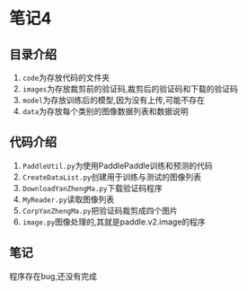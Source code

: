 # 笔记4
## 目录介绍
1. `code`为存放代码的文件夹
2. `images`为存放裁剪前的验证码,裁剪后的验证码和下载的验证码
3. `model`为存放训练后的模型,因为没有上传,可能不存在
4. `data`为存放每个类别的图像数据列表和数据说明

## 代码介绍
1. `PaddleUtil.py`为使用PaddlePaddle训练和预测的代码
2. `CreateDataList.py`创建用于训练与测试的图像列表
3. `DownloadYanZhengMa.py`下载验证码程序
4. `MyReader.py`读取图像列表
5. `CorpYanZhengMa.py`把验证码裁剪成四个图片
6. `image.py`图像处理的,其就是paddle.v2.image的程序

## 笔记
程序存在bug,还没有完成